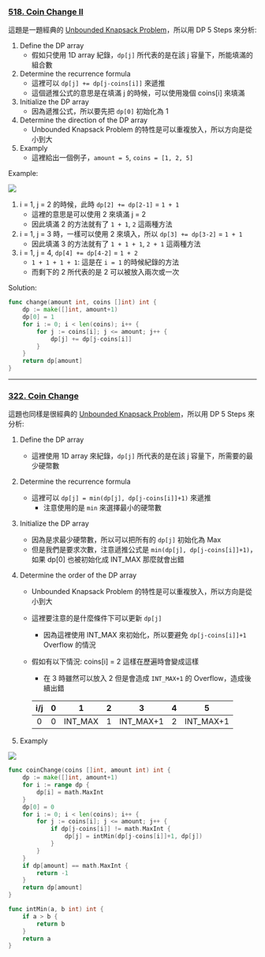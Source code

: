 ### [518. Coin Change II]

這題是一題經典的 [Unbounded Knapsack Problem]，所以用 DP 5 Steps 來分析:

1.  Define the DP array
    -   假如只使用 1D array 紀錄，`dp[j]` 所代表的是在該 j 容量下，所能填滿的組合數
2.  Determine the recurrence formula
    -   這裡可以 `dp[j] += dp[j-coins[i]]` 來遞推
    -   這個遞推公式的意思是在填滿 j 的時候，可以使用幾個 coins[i] 來填滿
3.  Initialize the DP array
    -   因為遞推公式，所以要先把 `dp[0]` 初始化為 1
4.  Determine the direction of the DP array
    -   Unbounded Knapsack Problem 的特性是可以重複放入，所以方向是從小到大
5.  Examply
    -   這裡給出一個例子，`amount = 5`, `coins = [1, 2, 5]`

Example:

![](https://camo.githubusercontent.com/fe48b53b3495084b6f942e8f0e383c42b52f35976637f5e46e5c61662a6fc321/68747470733a2f2f636f64652d7468696e6b696e672d313235333835353039332e66696c652e6d7971636c6f75642e636f6d2f706963732f32303231303132303138313333313436312e6a7067)

1.  i = 1, j = 2 的時候，此時 `dp[2] += dp[2-1]` = `1 + 1` 
    -   這裡的意思是可以使用 2 來填滿 j = 2
    -   因此填滿 2 的方法就有了 `1 + 1`, `2` 這兩種方法
2.  i = 1, j = 3 時，一樣可以使用 2 來填入，所以 `dp[3] += dp[3-2]` = `1 + 1` 
    -   因此填滿 3 的方法就有了 `1 + 1 + 1`, `2 + 1` 這兩種方法
3.  i = 1, j = 4, `dp[4] += dp[4-2]` = `1 + 2`
    -   `1 + 1 + 1 + 1`: 這是在 `i = 1` 的時候紀錄的方法
    -   而剩下的 2 所代表的是 2 可以被放入兩次或一次

Solution:
```go
func change(amount int, coins []int) int {
	dp := make([]int, amount+1)
	dp[0] = 1
	for i := 0; i < len(coins); i++ {
		for j := coins[i]; j <= amount; j++ {
			dp[j] += dp[j-coins[i]]
		}
	}
	return dp[amount]
}
```

[518. Coin Change II]: https://leetcode.com/problems/coin-change-ii/
[Unbounded Knapsack Problem]: ./Unbounded_Knapsack_Problem.md

---

### [322. Coin Change]

這題也同樣是很經典的 [Unbounded Knapsack Problem]，所以用 DP 5 Steps 來分析:

1.	Define the DP array
	-	這裡使用 1D array 來紀錄，`dp[j]` 所代表的是在該 j 容量下，所需要的最少硬幣數
2.	Determine the recurrence formula
	-	這裡可以 `dp[j] = min(dp[j], dp[j-coins[i]]+1)` 來遞推
		-	注意使用的是 `min` 來選擇最小的硬幣數
3.	Initialize the DP array
	-	因為是求最少硬幣數，所以可以把所有的 `dp[j]` 初始化為 Max
	-	但是我們是要求次數，注意遞推公式是 `min(dp[j], dp[j-coins[i]]+1)`，如果 dp[0] 也被初始化成 INT_MAX 那麼就會出錯
4.	Determine the order of the DP array
	-	Unbounded Knapsack Problem 的特性是可以重複放入，所以方向是從小到大
	-	這裡要注意的是什麼條件下可以更新 `dp[j]`
		-	因為這裡使用 INT_MAX 來初始化，所以要避免 `dp[j-coins[i]]+1` Overflow 的情況
	-	假如有以下情況: coins[i] = 2 這樣在歷遍時會變成這樣
		-	在 3 時雖然可以放入 2 但是會造成 `INT_MAX+1` 的 Overflow，造成後續出錯

		| i/j | 0 | 1 | 2 | 3 | 4 | 5 |
		|:---:|:---:|:---:|:---:|:---:|:---:|:---:|
		| 0 | 0 | INT_MAX | 1 | INT_MAX+1 | 2 | INT_MAX+1 |

5.	Examply

![](https://camo.githubusercontent.com/e034065874842deb234d7b40e72ea009682b3b142e6fb416000e20ddf4a3a74e/68747470733a2f2f636f64652d7468696e6b696e672d313235333835353039332e66696c652e6d7971636c6f75642e636f6d2f706963732f32303231303230313131313833333930362e6a7067)

```go
func coinChange(coins []int, amount int) int {
	dp := make([]int, amount+1)
	for i := range dp {
		dp[i] = math.MaxInt
	}
	dp[0] = 0
	for i := 0; i < len(coins); i++ {
		for j := coins[i]; j <= amount; j++ {
			if dp[j-coins[i]] != math.MaxInt {
				dp[j] = intMin(dp[j-coins[i]]+1, dp[j])
			}
		}
	}
	if dp[amount] == math.MaxInt {
		return -1
	}
	return dp[amount]
}

func intMin(a, b int) int {
	if a > b {
		return b
	}
	return a
}
```

[322. Coin Change]: https://leetcode.com/problems/coin-change/